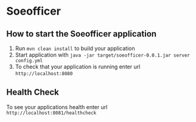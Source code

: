 # Soeofficer

How to start the Soeofficer application
---

1. Run `mvn clean install` to build your application
1. Start application with `java -jar target/soeofficer-0.0.1.jar server config.yml`
1. To check that your application is running enter url `http://localhost:8080`

Health Check
---

To see your applications health enter url `http://localhost:8081/healthcheck`
